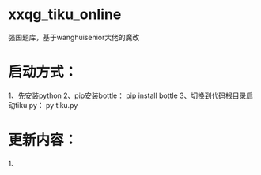 # xxqg_tiku_online
强国题库，基于wanghuisenior大佬的魔改

# 启动方式：
1、先安装python
2、pip安装bottle： pip install bottle
3、切换到代码根目录启动tiku.py： py tiku.py

# 更新内容：
1、
